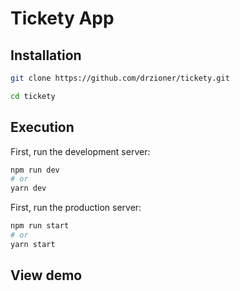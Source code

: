 # Tickety App

## Installation

```bash
git clone https://github.com/drzioner/tickety.git

cd tickety

```

## Execution

First, run the development server:

```bash
npm run dev
# or
yarn dev
```

First, run the production server:

```bash
npm run start
# or
yarn start
```

## View demo

